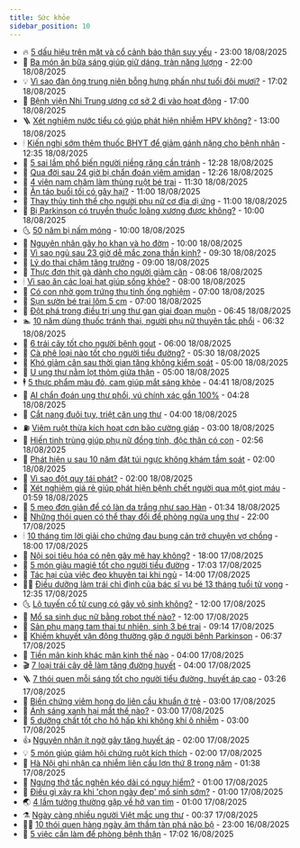 ```yaml
---
title: Sức khỏe
sidebar_position: 10
---
```


<!-- vnexpress-suc-khoe:START -->
- 🔥 [5 dấu hiệu trên mặt và cổ cảnh báo thận suy yếu](https://vnexpress.net/5-dau-hieu-tren-mat-va-co-canh-bao-than-suy-yeu-4928010.html) - 23:00 18/08/2025
- 🥰 [Ba món ăn bữa sáng giúp giữ dáng, tràn năng lượng](https://vnexpress.net/ba-mon-an-bua-sang-giup-giu-dang-tran-nang-luong-4927988.html) - 22:00 18/08/2025
- 💡 [Vì sao đàn ông trung niên bỗng hưng phấn như tuổi đôi mươi?](https://vnexpress.net/vi-sao-dan-ong-trung-nien-bong-hung-phan-nhu-tuoi-doi-muoi-4927841.html) - 17:02 18/08/2025
- 🤗 [Bệnh viện Nhi Trung ương cơ sở 2 đi vào hoạt động](https://vnexpress.net/benh-vien-nhi-trung-uong-co-so-2-di-vao-hoat-dong-4928463.html) - 17:00 18/08/2025
- 🪜 [Xét nghiệm nước tiểu có giúp phát hiện nhiễm HPV không?](https://vnexpress.net/xet-nghiem-nuoc-tieu-co-giup-phat-hien-nhiem-hpv-khong-4928468.html) - 13:00 18/08/2025
- 🕯 [Kiến nghị sớm thêm thuốc BHYT để giảm gánh nặng cho bệnh nhân](https://vnexpress.net/kien-nghi-som-them-thuoc-bhyt-de-giam-ganh-nang-cho-benh-nhan-4928492.html) - 12:35 18/08/2025
- 🤭 [5 sai lầm phổ biến người niềng răng cần tránh](https://vnexpress.net/5-sai-lam-pho-bien-nguoi-nieng-rang-can-tranh-4928205.html) - 12:28 18/08/2025
- 👀 [Qua đời sau 24 giờ bị chẩn đoán viêm amidan](https://vnexpress.net/qua-doi-sau-24-gio-bi-chan-doan-viem-amidan-4928418.html) - 12:26 18/08/2025
- 🌋 [4 viên nam châm làm thủng ruột bé trai](https://vnexpress.net/4-vien-nam-cham-lam-thung-ruot-be-trai-4928501.html) - 11:30 18/08/2025
- 🫶 [Ăn táo buổi tối có gây hại?](https://vnexpress.net/an-tao-buoi-toi-co-gay-hai-4927984.html) - 11:00 18/08/2025
- 🦆 [Thay thủy tinh thể cho người phụ nữ cơ địa dị ứng](https://vnexpress.net/thay-thuy-tinh-the-cho-nguoi-phu-nu-co-dia-di-ung-4928433.html) - 11:00 18/08/2025
- 🚀 [Bị Parkinson có truyền thuốc loãng xương được không?](https://vnexpress.net/bi-parkinson-co-truyen-thuoc-loang-xuong-duoc-khong-4928445.html) - 10:00 18/08/2025
- 🌜 [50 năm bị nấm móng](https://vnexpress.net/50-nam-bi-nam-mong-4928336.html) - 10:00 18/08/2025
- 🧰 [Nguyên nhân gây ho khan và ho đờm](https://vnexpress.net/nguyen-nhan-gay-ho-khan-va-ho-dom-4928264.html) - 10:00 18/08/2025
- 💫 [Vì sao ngủ sau 23 giờ dễ mắc zona thần kinh?](https://vnexpress.net/vi-sao-ngu-sau-23-gio-de-mac-zona-than-kinh-4928455.html) - 09:30 18/08/2025
- 🌝 [Lý do thai chậm tăng trưởng](https://vnexpress.net/ly-do-thai-cham-tang-truong-4928350.html) - 09:00 18/08/2025
- 🗽 [Thực đơn thịt gà dành cho người giảm cân](https://vnexpress.net/thuc-don-thit-ga-danh-cho-nguoi-giam-can-4928103.html) - 08:06 18/08/2025
- 🕯 [Vì sao ăn các loại hạt giúp sống khỏe?](https://vnexpress.net/vi-sao-an-cac-loai-hat-giup-song-khoe-4928257.html) - 08:00 18/08/2025
- 🦅 [Có con nhờ gom trứng thụ tinh ống nghiệm](https://vnexpress.net/co-con-nho-gom-trung-thu-tinh-ong-nghiem-4928303.html) - 07:00 18/08/2025
- 🦆 [Sụn sườn bé trai lõm 5 cm](https://vnexpress.net/sun-suon-be-trai-lom-5-cm-4928161.html) - 07:00 18/08/2025
- 🎊 [Đột phá trong điều trị ung thư gan giai đoạn muộn](https://vnexpress.net/dot-pha-trong-dieu-tri-ung-thu-gan-giai-doan-muon-4928168.html) - 06:45 18/08/2025
- 🏊 [10 năm dùng thuốc tránh thai, người phụ nữ thuyên tắc phổi](https://vnexpress.net/10-nam-dung-thuoc-tranh-thai-nguoi-phu-nu-thuyen-tac-phoi-4928117.html) - 06:32 18/08/2025
- 📝 [6 trái cây tốt cho người bệnh gout](https://vnexpress.net/6-trai-cay-tot-cho-nguoi-benh-gout-4928308.html) - 06:00 18/08/2025
- 💯 [Cà phê loại nào tốt cho người tiểu đường?](https://vnexpress.net/ca-phe-loai-nao-tot-cho-nguoi-tieu-duong-4928180.html) - 05:30 18/08/2025
- 🌊 [Khó giảm cân sau thời gian tăng không kiểm soát](https://vnexpress.net/kho-giam-can-sau-thoi-gian-tang-khong-kiem-soat-4928218.html) - 05:00 18/08/2025
- 🚀 [U ung thư nằm lọt thỏm giữa thận](https://vnexpress.net/u-ung-thu-nam-lot-thom-giua-than-4928059.html) - 05:00 18/08/2025
- 🕴 [5 thực phẩm màu đỏ, cam giúp mắt sáng khỏe](https://vnexpress.net/5-thuc-pham-mau-do-cam-giup-mat-sang-khoe-4928195.html) - 04:41 18/08/2025
- 🗽 [AI chẩn đoán ung thư phổi, vú chính xác gần 100%](https://vnexpress.net/ai-chan-doan-ung-thu-phoi-vu-chinh-xac-gan-100-4928124.html) - 04:28 18/08/2025
- 🎡 [Cắt nang đuôi tụy, triệt căn ung thư](https://vnexpress.net/cat-nang-duoi-tuy-triet-can-ung-thu-4928121.html) - 04:00 18/08/2025
- ⛽️ [Viêm ruột thừa kích hoạt cơn bão cường giáp](https://vnexpress.net/viem-ruot-thua-kich-hoat-con-bao-cuong-giap-4928105.html) - 03:00 18/08/2025
- 🦆 [Hiến tinh trùng giúp phụ nữ đồng tính, độc thân có con](https://vnexpress.net/hien-tinh-trung-giup-phu-nu-dong-tinh-doc-than-co-con-4928150.html) - 02:56 18/08/2025
- 🤩 [Phát hiện u sau 10 năm đặt túi ngực không khám tầm soát](https://vnexpress.net/phat-hien-u-sau-10-nam-dat-tui-nguc-khong-kham-tam-soat-4928096.html) - 02:00 18/08/2025
- 🦒 [Vì sao đột quỵ tái phát?](https://vnexpress.net/vi-sao-dot-quy-tai-phat-4928056.html) - 02:00 18/08/2025
- 💫 [Xét nghiệm giá rẻ giúp phát hiện bệnh chết người qua một giọt máu](https://vnexpress.net/xet-nghiem-gia-re-giup-phat-hien-benh-chet-nguoi-qua-mot-giot-mau-4928078.html) - 01:59 18/08/2025
- 🐘 [5 mẹo đơn giản để có làn da trắng như sao Hàn](https://vnexpress.net/5-meo-don-gian-de-co-lan-da-trang-nhu-sao-han-4928001.html) - 01:34 18/08/2025
- 🚀 [Những thói quen có thể thay đổi để phòng ngừa ung thư](https://vnexpress.net/nhung-thoi-quen-co-the-thay-doi-de-phong-ngua-ung-thu-4926377.html) - 22:00 17/08/2025
- 🕯 [10 tháng tìm lời giải cho chứng đau bụng cản trở chuyện vợ chồng](https://vnexpress.net/10-thang-tim-loi-giai-cho-chung-dau-bung-can-tro-chuyen-vo-chong-4927811.html) - 18:00 17/08/2025
- 🦏 [Nội soi tiêu hóa có nên gây mê hay không?](https://vnexpress.net/noi-soi-tieu-hoa-co-nen-gay-me-hay-khong-4925271.html) - 18:00 17/08/2025
- 🦄 [5 món giàu magiê tốt cho người tiểu đường](https://vnexpress.net/5-mon-giau-magie-tot-cho-nguoi-tieu-duong-4927642.html) - 17:03 17/08/2025
- 🦒 [Tác hại của việc đeo khuyên tai khi ngủ](https://vnexpress.net/tac-hai-cua-viec-deo-khuyen-tai-khi-ngu-4926060.html) - 14:00 17/08/2025
- 👨‍🏫 [Điều dưỡng làm trái chỉ định của bác sĩ vụ bé 13 tháng tuổi tử vong](https://vnexpress.net/dieu-duong-lam-trai-chi-dinh-cua-bac-si-vu-be-13-thang-tuoi-tu-vong-4927973.html) - 12:35 17/08/2025
- 🌜 [Lộ tuyến cổ tử cung có gây vô sinh không?](https://vnexpress.net/lo-tuyen-co-tu-cung-co-gay-vo-sinh-khong-4927768.html) - 12:00 17/08/2025
- 🚀 [Mổ sa sinh dục nữ bằng robot thế nào?](https://vnexpress.net/mo-sa-sinh-duc-nu-bang-robot-the-nao-4927765.html) - 12:00 17/08/2025
- 💃 [Sản phụ mang tam thai tự nhiên, sinh 3 bé trai](https://vnexpress.net/san-phu-mang-tam-thai-tu-nhien-sinh-3-be-trai-4927939.html) - 09:14 17/08/2025
- 💯 [Khiếm khuyết vận động thường gặp ở người bệnh Parkinson](https://vnexpress.net/khiem-khuyet-van-dong-thuong-gap-o-nguoi-benh-parkinson-4924943.html) - 06:37 17/08/2025
- 🤔 [Tiền mãn kinh khác mãn kinh thế nào](https://vnexpress.net/tien-man-kinh-khac-man-kinh-the-nao-4927775.html) - 04:00 17/08/2025
- 🎬 [7 loại trái cây dễ làm tăng đường huyết](https://vnexpress.net/7-loai-trai-cay-de-lam-tang-duong-huyet-4927754.html) - 04:00 17/08/2025
- 🪜 [7 thói quen mỗi sáng tốt cho người tiểu đường, huyết áp cao](https://vnexpress.net/7-thoi-quen-moi-sang-tot-cho-nguoi-tieu-duong-huyet-ap-cao-4927750.html) - 03:26 17/08/2025
- 🦣 [Biến chứng viêm họng do liên cầu khuẩn ở trẻ](https://vnexpress.net/bien-chung-viem-hong-do-lien-cau-khuan-o-tre-4927783.html) - 03:00 17/08/2025
- 🧐 [Ánh sáng xanh hại mắt thế nào?](https://vnexpress.net/anh-sang-xanh-hai-mat-the-nao-4927782.html) - 03:00 17/08/2025
- 🤡 [5 dưỡng chất tốt cho hô hấp khi không khí ô nhiễm](https://vnexpress.net/5-duong-chat-tot-cho-ho-hap-khi-khong-khi-o-nhiem-4926946.html) - 03:00 17/08/2025
- 👍 [Nguyên nhân ít ngờ gây tăng huyết áp](https://vnexpress.net/nguyen-nhan-it-ngo-gay-tang-huyet-ap-4927769.html) - 02:00 17/08/2025
- 💡 [5 món giúp giảm hội chứng ruột kích thích](https://vnexpress.net/5-mon-giup-giam-hoi-chung-ruot-kich-thich-4927760.html) - 02:00 17/08/2025
- 💯 [Hà Nội ghi nhận ca nhiễm liên cầu lợn thứ 8 trong năm](https://vnexpress.net/ha-noi-ghi-nhan-ca-nhiem-lien-cau-lon-thu-8-trong-nam-4927813.html) - 01:38 17/08/2025
- 🧠 [Ngưng thở tắc nghẽn kéo dài có nguy hiểm?](https://vnexpress.net/ngung-tho-tac-nghen-keo-dai-co-nguy-hiem-4927780.html) - 01:00 17/08/2025
- 🎡 [Điều gì xảy ra khi &#39;chọn ngày đẹp&#39; mổ sinh sớm?](https://vnexpress.net/dieu-gi-xay-ra-khi-chon-ngay-dep-mo-sinh-som-4927777.html) - 01:00 17/08/2025
- 🌏 [4 lầm tưởng thường gặp về hở van tim](https://vnexpress.net/4-lam-tuong-thuong-gap-ve-ho-van-tim-4927767.html) - 01:00 17/08/2025
- ⚗️ [Ngày càng nhiều người Việt mắc ung thư](https://vnexpress.net/ngay-cang-nhieu-nguoi-viet-mac-ung-thu-4927696.html) - 00:37 17/08/2025
- 👨‍🏫 [10 thói quen hàng ngày âm thầm tàn phá não bộ](https://vnexpress.net/10-thoi-quen-hang-ngay-am-tham-tan-pha-nao-bo-4926590.html) - 23:00 16/08/2025
- 🤖 [5 việc cần làm để phòng bệnh thận](https://vnexpress.net/5-viec-can-lam-de-phong-benh-than-4924862.html) - 17:02 16/08/2025<!-- vnexpress-suc-khoe:END -->
